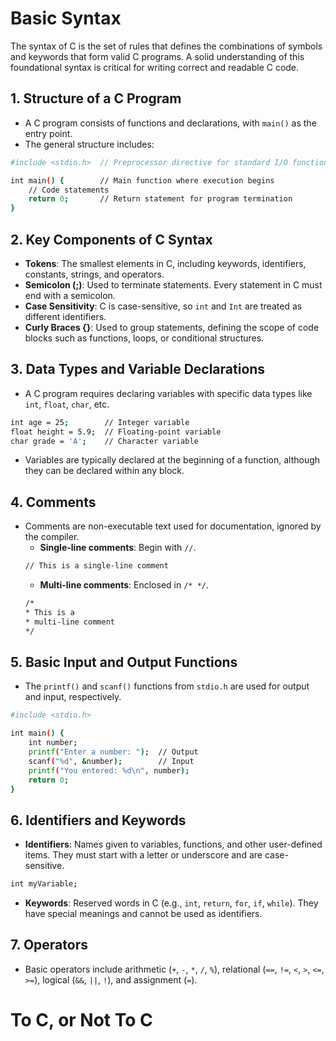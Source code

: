 # Basic Syntax

The syntax of C is the set of rules that defines the combinations of symbols and keywords that form valid C programs. A solid understanding of this foundational syntax is critical for writing correct and readable C code.

## 1. Structure of a C Program

- A C program consists of functions and declarations, with `main()` as the entry point.
- The general structure includes:
```bash
#include <stdio.h>  // Preprocessor directive for standard I/O functions

int main() {        // Main function where execution begins
    // Code statements
    return 0;       // Return statement for program termination
}
```
## 2. Key Components of C Syntax

- **Tokens**: The smallest elements in C, including keywords, identifiers, constants, strings, and operators.
- **Semicolon (;)**: Used to terminate statements. Every statement in C must end with a semicolon.
- **Case Sensitivity**: C is case-sensitive, so `int` and `Int` are treated as different identifiers.
- **Curly Braces {}**: Used to group statements, defining the scope of code blocks such as functions, loops, or conditional structures.

## 3. Data Types and Variable Declarations

- A C program requires declaring variables with specific data types like `int`, `float`, `char`, etc.
```bash
int age = 25;        // Integer variable
float height = 5.9;  // Floating-point variable
char grade = 'A';    // Character variable
```
- Variables are typically declared at the beginning of a function, although they can be declared within any block.

## 4. Comments

- Comments are non-executable text used for documentation, ignored by the compiler.
	- **Single-line comments**: Begin with `//`.
	```bash
 	// This is a single-line comment
 	```
 	- **Multi-line comments**: Enclosed in `/* */`.
    ```bash
	/*
 	* This is a
 	* multi-line comment
 	*/
    ```
## 5. Basic Input and Output Functions

- The `printf()` and `scanf()` functions from `stdio.h` are used for output and input, respectively.
```bash
#include <stdio.h>

int main() {
    int number;
    printf("Enter a number: ");  // Output
    scanf("%d", &number);        // Input
    printf("You entered: %d\n", number);
    return 0;
}
```

## 6. Identifiers and Keywords

- **Identifiers**: Names given to variables, functions, and other user-defined items. They must start with a letter or underscore and are case-sensitive.
```bash
int myVariable;
```
- **Keywords**: Reserved words in C (e.g., `int`, `return`, `for`, `if`, `while`). They have special meanings and cannot be used as identifiers.

## 7. Operators

- Basic operators include arithmetic (`+`, `-`, `*`, `/`, `%`), relational (`==`, `!=`, `<`, `>`, `<=`, `>=`), logical (`&&`, `||`, `!`), and assignment (`=`).

# To C, or Not To C
